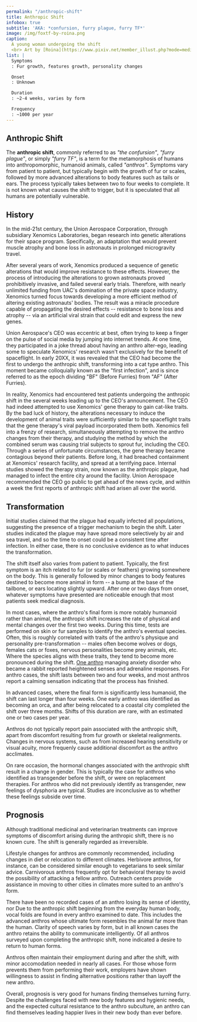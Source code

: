 ```yaml
---
permalink: "/anthropic-shift"
title: Anthropic Shift
infobox: true
subtitle: 'AKA: *confursion, furry plague, furry TF*'
image: /img/foxtf-by-roina.png
caption:
  A young woman undergoing the shift
  <br> Art by [Roina](https://www.pixiv.net/member_illust.php?mode=medium&illust_id=73111346)
list: |
  Symptoms
  : Fur growth, features growth, personality changes

  Onset
  : Unknown

  Duration
  : ~2-4 weeks, varies by form

  Frequency
  : ~1000 per year
---
```


## Anthropic Shift

The **anthropic shift**, commonly referred to as *"the confursion"*, *"furry
plague"*, or simply *"furry TF"*, is a term for the metamorphosis of humans into
anthropomorphic, humanoid animals, called *"anthros"*. Symptoms vary from
patient to patient, but typically begin with the growth of fur or scales,
followed by more advanced alterations to body features such as tails or ears.
The process typically takes between two to four weeks to complete. It is not
known what causes the shift to trigger, but it is speculated that all humans are
potentially vulnerable.


## History

In the mid-21st century, the Union Aerospace Corporation, through subsidiary
Xenomics Laboratories, began research into genetic alterations for their space
program. Specifically, an adaptation that would prevent muscle atrophy and bone
loss in astronauts in prolonged microgravity travel.

After several years of work, Xenomics produced a sequence of genetic alterations
that would improve resistance to these effects. However, the process of
introducing the alterations to grown astronauts proved prohibitively invasive,
and failed several early trials. Therefore, with nearly unlimited funding from
UAC's domination of the private space industry, Xenomics turned focus towards
developing a more efficient method of altering existing astronauts' bodies. The
result was a miracle procedure capable of propagating the desired effects --
resistance to bone loss and atrophy -- via an artificial viral strain that could
edit and express the new genes.

Union Aerospace's CEO was eccentric at best, often trying to keep a finger on
the pulse of social media by jumping into internet trends. At one time, they
participated in a joke thread about having an anthro alter-ego, leading some to
speculate Xenomics' research wasn't exclusively for the benefit of spaceflight.
In early 20XX, it was revealed that the CEO had become the first to undergo the
anthropic shift, transforming into a cat type anthro. This moment became
colloquially known as the "first infection", and is since referred to as the
epoch dividing "BF" (Before Furries) from "AF" (After Furries).

In reality, Xenomics had encountered test patients undergoing the anthropic
shift in the several weeks leading up to the CEO's announcement. The CEO had
indeed attempted to use Xenomics' gene therapy to gain cat-like traits. By the
bad luck of history, the alterations necessary to induce the development of
animal traits were sufficiently similar to the spaceflight traits that the gene
therapy's viral payload incorporated them both. Xenomics fell into a frenzy of
research, simultaneously attempting to remove the anthro changes from their
therapy, and studying the method by which the combined serum was causing trial
subjects to sprout fur, including the CEO. Through a series of unfortunate
circumstances, the gene therapy became contagious beyond their patients. Before
long, it had breached containment at Xenomics' research facility, and spread at
a terrifying pace. Internal studies showed the therapy strain, now known as the
anthropic plague, had managed to infect the entire city around the facility.
Union Aerospace recommended the CEO go public to get ahead of the news cycle,
and within a week the first reports of anthropic shift had arisen all over the
world.


## Transformation

Initial studies claimed that the plague had equally infected all populations,
suggesting the presence of a trigger mechanism to begin the shift. Later studies
indicated the plague may have spread more selectively by air and sea travel, and
so the time to onset could be a consistent time after infection. In either case,
there is no conclusive evidence as to what induces the transformation.

The shift itself also varies from patient to patient. Typically, the first
symptom is an itch related to fur (or scales or feathers) growing somewhere on
the body. This is generally followed by minor changes to body features destined
to become more animal in form -- a bump at the base of the tailbone, or ears
locating slightly upward. After one or two days from onset, whatever symptoms
have presented are noticeable enough that most patients seek medical diagnosis.

In most cases, where the anthro's final form is more notably humanoid rather
than animal, the anthropic shift increases the rate of physical and mental
changes over the first two weeks. During this time, tests are performed on skin
or fur samples to identify the anthro's eventual species. Often, this is roughly
correlated with traits of the anthro's physique and personality
pre-transformation -- males often become wolves or dogs, females cats or foxes,
nervous personalities become prey animals, etc. Where the species aligns with
these traits, they tend to become more pronounced during the shift.
[One anthro](/characters/shizuka) managing anxiety disorder who became a rabbit
reported heightened senses and adrenaline responses. For anthro cases, the shift
lasts between two and four weeks, and most anthros report a calming sensation
indicating that the process has finished.

In advanced cases, where the final form is significantly less humanoid, the
shift can last longer than four weeks. One early anthro was identified as
becoming an orca, and after being relocated to a coastal city completed the
shift over three months. Shifts of this duration are rare, with an estimated one
or two cases per year.

Anthros do not typically report pain associated with the anthropic shift, apart
from discomfort resulting from fur growth or skeletal realignments. Changes in
nervous systems, such as from increased hearing sensitivity or visual acuity,
more frequenly cause additional discomfort as the anthro acclimates.

On rare occasion, the hormonal changes associated with the anthropic shift
result in a change in gender. This is typically the case for anthros who
identified as transgender before the shift, or were on replacement therapies.
For anthros who did not previously identify as transgender, new feelings of
dysphoria are typical. Studies are inconclusive as to whether these feelings
subside over time.


## Prognosis

Although traditional medicinal and veterinarian treatments can improve symptoms
of discomfort arising during the anthropic shift, there is no known cure. The
shift is generally regarded as irreversible.

Lifestyle changes for anthros are commonly recommended, including changes in
diet or relocation to different climates. Herbivore anthros, for instance, can
be considered similar enough to vegetarians to seek similar advice. Carnivorous
anthros frequently opt for behavioral therapy to avoid the possibility of
attacking a fellow anthro. Outreach centers provide assistance in moving to
other cities in climates more suited to an anthro's form.

There have been no recorded cases of an anthro losing its sense of identity, nor
Due to the anthropic shift beginning from the everyday human body, vocal folds
are found in every anthro examined to date. This includes the advanced anthros
whose ultimate form resembles the animal far more than the human. Clarity of
speech varies by form, but in all known cases the anthro retains the ability to
communicate intelligently. Of all anthros surveyed upon completing the anthropic
shift, none indicated a desire to return to human forms.

Anthros often maintain their employment during and after the shift, with minor
accomodation needed in nearly all cases. For those whose form prevents them from
performing their work, employers have shown willingness to assist in finding
alternative positions rather than layoff the new anthro.

Overall, prognosis is very good for humans finding themselves turning furry.
Despite the challenges faced with new body features and hygienic needs, and the
expected cultural resistance to the anthro subculture, an anthro can find
themselves leading happier lives in their new body than ever before.
